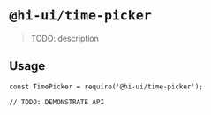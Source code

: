 # `@hi-ui/time-picker`

> TODO: description

## Usage

```
const TimePicker = require('@hi-ui/time-picker');

// TODO: DEMONSTRATE API
```
